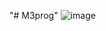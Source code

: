 "# M3prog" 
![image](https://github.com/user-attachments/assets/b3f892f4-c387-4513-847c-f8793b4ffe29)
